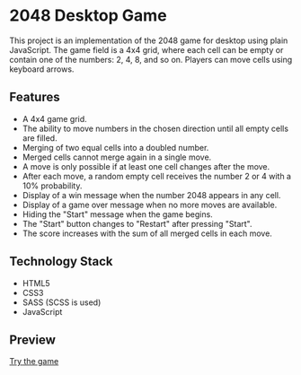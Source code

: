 # 2048 Desktop Game

This project is an implementation of the 2048 game for desktop using plain JavaScript. The game field is a 4x4 grid, where each cell can be empty or contain one of the numbers: 2, 4, 8, and so on. Players can move cells using keyboard arrows.

## Features

- A 4x4 game grid.
- The ability to move numbers in the chosen direction until all empty cells are filled.
- Merging of two equal cells into a doubled number.
- Merged cells cannot merge again in a single move.
- A move is only possible if at least one cell changes after the move.
- After each move, a random empty cell receives the number 2 or 4 with a 10% probability.
- Display of a win message when the number 2048 appears in any cell.
- Display of a game over message when no more moves are available.
- Hiding the "Start" message when the game begins.
- The "Start" button changes to "Restart" after pressing "Start".
- The score increases with the sum of all merged cells in each move.

## Technology Stack

- HTML5
- CSS3
- SASS (SCSS is used)
- JavaScript

## Preview

[Try the game](https://artyomwhite.github.io/2048-game/)